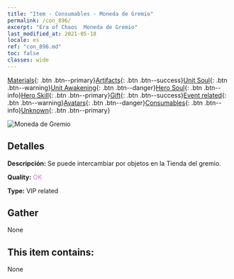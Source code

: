 ```yaml
---
title: "Item - Consumables - Moneda de Gremio"
permalink: /con_896/
excerpt: "Era of Chaos  Moneda de Gremio"
last_modified_at: 2021-05-18
locale: es
ref: "con_896.md"
toc: false
classes: wide
---
```

 [Materials](/ItemsES/){: .btn .btn--primary}[Artifacts](/ItemsES/Artifacts/){: .btn .btn--success}[Unit Soul](/ItemsES/UnitSoul/){: .btn .btn--warning}[Unit Awakening](/ItemsES/UnitAwakening/){: .btn .btn--danger}[Hero Soul](/ItemsES/HeroSoul/){: .btn .btn--info}[Hero Skill](/ItemsES/HeroSkill/){: .btn .btn--primary}[Gift](/ItemsES/Gift/){: .btn .btn--success}[Event related](/ItemsES/Events/){: .btn .btn--warning}[Avatars](/ItemsES/Avatars/){: .btn .btn--danger}[Consumables](/ItemsES/Consumables/){: .btn .btn--info}[Unknown](/ItemsES/Unknown/){: .btn .btn--primary}

 ![Moneda de Gremio](/images/t/i_98.png)

## Detalles
 **Descripción:** Se puede intercambiar por objetos en la Tienda del gremio.

 **Quality:** <span style="color: #DA70D6">OK</span>

 **Type:** VIP related

## Gather

  None

## This item contains:

  None

